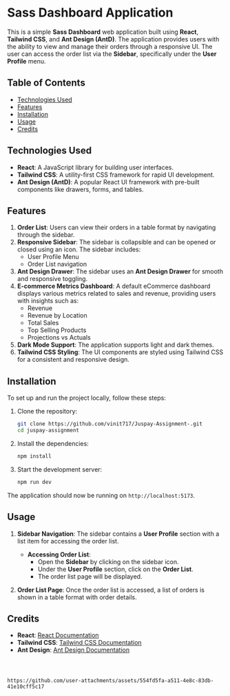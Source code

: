 # Sass Dashboard Application

This is a simple **Sass Dashboard** web application built using **React**, **Tailwind CSS**, and **Ant Design (AntD)**. The application provides users with the ability to view and manage their orders through a responsive UI. The user can access the order list via the **Sidebar**, specifically under the **User Profile** menu.

## Table of Contents

- [Technologies Used](#technologies-used)
- [Features](#features)
- [Installation](#installation)
- [Usage](#usage)
- [Credits](#credits)

## Technologies Used

- **React**: A JavaScript library for building user interfaces.
- **Tailwind CSS**: A utility-first CSS framework for rapid UI development.
- **Ant Design (AntD)**: A popular React UI framework with pre-built components like drawers, forms, and tables.

## Features

1. **Order List**: Users can view their orders in a table format by navigating through the sidebar.
2. **Responsive Sidebar**: The sidebar is collapsible and can be opened or closed using an icon. The sidebar includes:
   - User Profile Menu
   - Order List navigation
3. **Ant Design Drawer**: The sidebar uses an **Ant Design Drawer** for smooth and responsive toggling.
4. **E-commerce Metrics Dashboard**: A default eCommerce dashboard displays various metrics related to sales and revenue, providing users with insights such as:
   - Revenue
   - Revenue by Location
   - Total Sales
   - Top Selling Products
   - Projections vs Actuals
5. **Dark Mode Support**: The application supports light and dark themes.
6. **Tailwind CSS Styling**: The UI components are styled using Tailwind CSS for a consistent and responsive design.

## Installation

To set up and run the project locally, follow these steps:

1. Clone the repository:

   ```bash
   git clone https://github.com/vinit717/Juspay-Assignment-.git
   cd juspay-assignment
   ```

2. Install the dependencies:

   ```bash
   npm install
   ```

3. Start the development server:

   ```bash
   npm run dev
   ```

The application should now be running on `http://localhost:5173`.

## Usage

1. **Sidebar Navigation**: The sidebar contains a **User Profile** section with a list item for accessing the order list.
   
   - **Accessing Order List**:
     - Open the **Sidebar** by clicking on the sidebar icon.
     - Under the **User Profile** section, click on the **Order List**.
     - The order list page will be displayed.

2. **Order List Page**: Once the order list is accessed, a list of orders is shown in a table format with order details.



## Credits

- **React**: [React Documentation](https://reactjs.org/)
- **Tailwind CSS**: [Tailwind CSS Documentation](https://tailwindcss.com/docs)
- **Ant Design**: [Ant Design Documentation](https://ant.design/docs/react/introduce)
```



https://github.com/user-attachments/assets/554fd5fa-a511-4e8c-83db-41e10cff5c17

